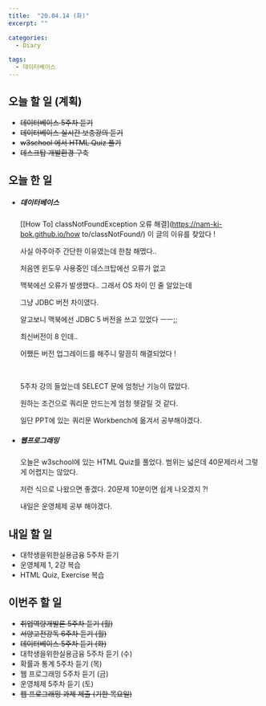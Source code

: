 ```yaml
---
title:  "20.04.14 (화)"
excerpt: ""

categories:
  - Diary

tags:
  - 데이터베이스
---
```


## 오늘 할 일 (계획)

- ~~데이터베이스 5주차 듣기~~
- ~~데이터베이스 실시간 보충강의 듣기~~
- ~~w3school 에서 HTML Quiz 풀기~~
- ~~데스크탑 개발환경 구축~~

## 오늘 한 일

- ##### 데이터베이스

  [[How To] classNotFoundException 오류 해결](https://nam-ki-bok.github.io/how to/classNotFound/) 이 글의 이유를 찾았다 !

  사실 아주아주 간단한 이유였는데 한참 해멨다..

  처음엔 윈도우 사용중인 데스크탑에선 오류가 없고

  맥북에선 오류가 발생했다.. 그래서 OS 차이 인 줄 알았는데

  그냥 JDBC 버전 차이였다.

  알고보니 맥북에선 JDBC 5 버전을 쓰고 있었다 ㅡㅡ;;

  최신버전이 8 인데..

  어쨌든 버전 업그레이드를 해주니 말끔히 해결되었다 !
  
  <br>
  
  5주차 강의 들었는데 SELECT 문에 엄청난 기능이 많았다.
  
  원하는 조건으로 쿼리문 만드는게 엄청 헷갈릴 것 같다.
  
  일단 PPT에 있는 쿼리문 Workbench에 옮겨서 공부해야겠다.
  
- ##### 웹프로그래밍

  오늘은 w3school에 있는 HTML Quiz를 풀었다. 범위는 넓은데 40문제라서 그렇게 어렵지는 않았다.

  저런 식으로 나왔으면 좋겠다. 20문제 10분이면 쉽게 나오겠지 ?!

  내일은 운영체제 공부 해야겠다.


## 내일 할 일

- 대학생을위한실용금융 5주차 듣기
- 운영체제 1, 2강 복습
- HTML Quiz, Exercise 복습



## 이번주 할 일

- ~~취업역량개발론 5주차 듣기 (월)~~
- ~~서양고전강독 6주차 듣기 (월)~~
- ~~데이터베이스 5주차 듣기 (화)~~
- 대학생을위한실용금융 5주차 듣기 (수)
- 확률과 통계 5주차 듣기 (목)
- 웹 프로그래밍 5주차 듣기 (금)
- 운영체제 5주차 듣기 (토)
- ~~웹 프로그래밍 과제 제출 (기한 목요일)~~